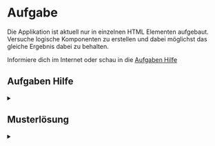 # Aufgabe

Die Applikation ist aktuell nur in einzelnen HTML Elementen aufgebaut. Versuche logische Komponenten zu erstellen und
dabei möglichst das gleiche Ergebnis dabei zu behalten.

Informiere dich im Internet oder schau in die [Aufgaben Hilfe](#aufgaben-hilfe)
## Aufgaben Hilfe

<details>
  <summary></summary>

</details>

## Musterlösung

<details>
  <summary></summary>

</details>
